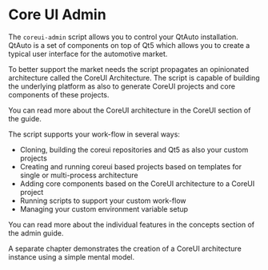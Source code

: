 # Core UI Admin

The `coreui-admin` script allows you to control your QtAuto installation. QtAuto is a set of components on top of Qt5 which allows you to create a typical user interface for the automotive market.

To better support the market needs the script propagates an opinionated architecture called the CoreUI Architecture. The script is capable of building the underlying platform as also to generate CoreUI projects and core components of these projects.

You can read more about the CoreUI architecture in the CoreUI section of the guide.

The script supports your work-flow in several ways:

- Cloning, building the coreui repositories and Qt5 as also your custom projects
- Creating and running coreui based projects based on templates for single or multi-process architecture
- Adding core components based on the CoreUI architecture to a CoreUI project
- Running scripts to support your custom work-flow
- Managing your custom environment variable setup

You can read more about the individual features in the concepts section of the admin guide.

A separate chapter demonstrates the creation of a CoreUI architecture instance using a simple mental model.



